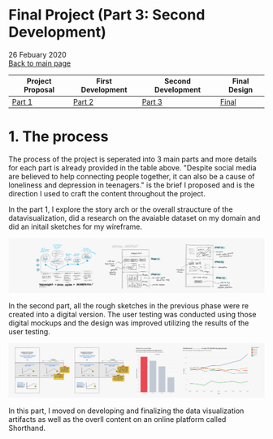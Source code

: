 # Final Project (Part 3: Second Development)
26 Febuary 2020
<br>
[Back to main page](/README.md)

| Project Proposal | First Development | Second Development|  Final Design |
| ------------- | ------------- | ------------- | ------------- |
| [Part 1](/FinalPart1.md) | [Part 2](/FinalPart2.md)  | [Part 3](/FinalPart3.md) |  [Final](/FinalPart3.md) |

# 1. The process

<p>
The process of the project is seperated into 3 main parts and more details for each part is already provided in the table above.  "Despite social media are believed to help connecting people together, it can also be a cause of loneliness and depression in teenagers." is the brief I proposed and is the direction I used to craft the content throughout the project.  
</p>
<p>
In the part 1, I explore the story arch or the overall straucture of the datavisualization, did a research on the avaiable dataset on my domain and did an initail sketches for my wireframe.
</p>

![Screenshot](part1_illus.jpg)

<p>
In the second part, all the rough sketches in the previous phase were re created into a digital version.  The user testing was conducted using those digital mockups and the design was improved utilizing the results of the user testing.
</p>

![Screenshot](part2_illus.jpg)

<p>
In this part, I moved on developing and finalizing the data visualization artifacts as well as the overll content on an online platform called Shorthand.
</p>
